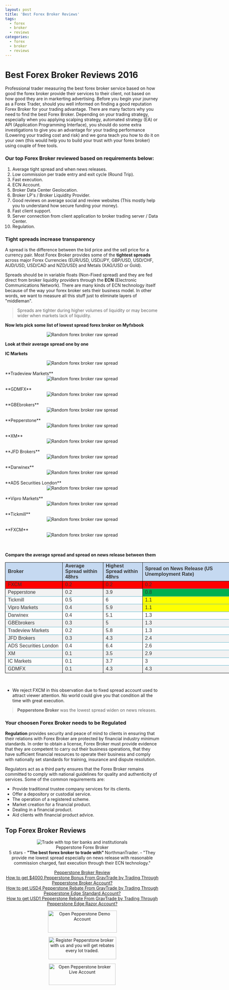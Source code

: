 ```yaml
---
layout: post
title: 'Best Forex Broker Reviews'
tags:
  - forex
  - broker
  - reviews
categories:
  - forex
  - broker
  - reviews
---
```

# Best Forex Broker Reviews 2016

Professional trader measuring the best forex broker service based on how good the forex broker provide their services to their client, not based on how good they are in markerting advertising. Before you begin your journey as a Forex Trader, should you well informed on finding a good reputation Forex Broker for your trading advantage. There are many factors why you need to find the best Forex Broker. Depending on your trading strategy, especially when you applying scalping strategy, automated strategy (EA) or API (Application Programming Interface), you should do some extra investigations to give you an advantage for your trading performance (Lowering your trading cost and risk) and we gona teach you how to do it on your own (this would help you to build your trust with your forex broker) using couple of free tools.

### Our top Forex Broker reviewed based on requirements below:

1. Average tight spread and when news releases.
2. Low commission per trade entry and exit cycle (Round Trip).
3. Fast execution.
4. ECN Account.
5. Broker Data Center Geolocation.
6. Broker LP's / Broker Liquidity Provider.
7. Good reviews on average social and review websites (This mostly help you to understand how secure funding your money).
8. Fast client support.
9. Server connection from client application to broker trading server / Data Center.
10. Regulation.

### Tight spreads increase transparency

A spread is the difference between the bid price and the sell price for a currency pair. Most Forex Broker provides some of the **tightest spreads** across major Forex Currencies (EUR/USD, USD/JPY, GBP/USD, USD/CHF, AUD/USD, USD/CAD and NZD/USD) and Metals (XAG/USD or Gold).

Spreads should be in variable floats (Non-Fixed spread) and they are fed direct from broker liquidity providers through the **ECN** (Electronic Communications Network). There are many kinds of ECN technology itself because of the way your forex broker sets their business model. In other words, we want to measure all this stuff just to eliminate layers of "middleman".

> Spreads are tighter during higher volumes of liquidity or may become wider when markets lack of liquidity.

**Now lets pick some list of lowest spread forex broker on Myfxbook**

<div align="center">
<img src="/static/img/general-image/broker-raw-spread.png" alt="Random forex broker raw spread"/>
</div>


**Look at their average spread one by one**

**IC Markets**
<div align="center">
<img src="/static/img/general-image/icmarkets-average-spread.PNG" alt="Random forex broker raw spread"/>
</div>
<br>
**Tradeview Markets**
<div align="center">
<img src="/static/img/general-image/tradeview-markets-average-spread.PNG" alt="Random forex broker raw spread"/>
</div>
<br>
**GDMFX**
<div align="center">
<img src="/static/img/general-image/gdmfx-average-spread.PNG" alt="Random forex broker raw spread"/>
</div>
<br>
**GBEbrokers**
<div align="center">
<img src="/static/img/general-image/gbebrokers-average-spread.PNG" alt="Random forex broker raw spread"/>
</div>
<br>
**Pepperstone**
<div align="center">
<img src="/static/img/general-image/pepperstone-average-spread.PNG" alt="Random forex broker raw spread"/>
</div>
<br>
**XM**
<div align="center">
<img src="/static/img/general-image/xm-average-spread.PNG" alt="Random forex broker raw spread"/>
</div>
<br>
**JFD Brokers**
<div align="center">
<img src="/static/img/general-image/jfdbrokers-average-spread.PNG" alt="Random forex broker raw spread"/>
</div>
<br>
**Darwinex**
<div align="center">
<img src="/static/img/general-image/darwinex-average-spread.PNG" alt="Random forex broker raw spread"/>
</div>
<br>
**ADS Securities London**
<div align="center">
<img src="/static/img/general-image/ads-securities-average-spread.PNG" alt="Random forex broker raw spread"/>
</div>
<br>
**Vipro Markets**
<div align="center">
<img src="/static/img/general-image/vipro-average-spread.PNG" alt="Random forex broker raw spread"/>
</div>
<br>
**Tickmill**
<div align="center">
<img src="/static/img/general-image/tickmill-average-spread.PNG" alt="Random forex broker raw spread"/>
</div>
<br>
**FXCM**
<div align="center">
<img src="/static/img/general-image/fxcm-average-spread.PNG" alt="Random forex broker raw spread"/>
</div>
<br><br>

**Compare the average spread and spread on news release between them**

<div id="brokerspread_21931" align="center" x:publishsource="Excel">

<table border="0" cellpadding="0" cellspacing="0" width="806" class="xl6521931" style="border-collapse:collapse;table-layout:fixed;width:580pt">
 <colgroup><col class="xl6521931" width="213" style="mso-width-source:userset;mso-width-alt:
 7789;width:160pt">
 <col class="xl6521931" width="144" style="mso-width-source:userset;mso-width-alt:
 5266;width:108pt">
 <col class="xl6521931" width="140" style="mso-width-source:userset;mso-width-alt:
 5120;width:105pt">
 <col class="xl6521931" width="209" style="mso-width-source:userset;mso-width-alt:
 14957;width:207pt">
 </colgroup><tbody><tr height="42" style="height:31.5pt">
  <td height="42" class="xl6921931" width="213" style="height:31.5pt;width:160pt;
  font-size:12.0pt;color:#333333;font-weight:700;text-decoration:none;
  text-underline-style:none;text-line-through:none;font-family:Arial;
  border:.5pt solid windowtext;background:#C5D9F1;mso-pattern:black none">Broker</td>
  <td class="xl6921931" width="144" style="border-left:none;width:108pt;font-size:
  12.0pt;color:#333333;font-weight:700;text-decoration:none;text-underline-style:
  none;text-line-through:none;font-family:Arial;border:.5pt solid windowtext;
  background:#C5D9F1;mso-pattern:black none">Average Spread within 48hrs</td>
  <td class="xl6921931" width="140" style="border-left:none;width:105pt;font-size:
  12.0pt;color:#333333;font-weight:700;text-decoration:none;text-underline-style:
  none;text-line-through:none;font-family:Arial;border:.5pt solid windowtext;
  background:#C5D9F1;mso-pattern:black none">Highest Spread within 48hrs</td>
  <td class="xl6921931" width="209" style="border-left:none;width:209pt;font-size:
  12.0pt;color:#333333;font-weight:700;text-decoration:none;text-underline-style:
  none;text-line-through:none;font-family:Arial;border:.5pt solid windowtext;
  background:#C5D9F1;mso-pattern:black none">Spread on News Release (US
  Unemployment Rate)</td>
 </tr>
 <tr height="20" style="height:15.0pt">
  <td height="20" class="xl7021931" width="213" style="height:15.0pt;width:160pt;
  font-size:12.0pt;color:#333333;font-weight:400;text-decoration:none;
  text-underline-style:none;text-line-through:none;font-family:Arial;
  border-top:.5pt solid #4BACC6;border-right:.5pt solid windowtext;border-bottom:
  none;border-left:.5pt solid windowtext;background:red;mso-pattern:black none">FXCM</td>
  <td class="xl7021931" width="144" style="border-left:none;width:108pt;font-size:
  12.0pt;color:#333333;font-weight:400;text-decoration:none;text-underline-style:
  none;text-line-through:none;font-family:Arial;border-top:.5pt solid #4BACC6;
  border-right:.5pt solid windowtext;border-bottom:none;border-left:.5pt solid windowtext;
  background:red;mso-pattern:black none">0.2</td>
  <td class="xl7021931" width="140" style="border-left:none;width:105pt;font-size:
  12.0pt;color:#333333;font-weight:400;text-decoration:none;text-underline-style:
  none;text-line-through:none;font-family:Arial;border-top:.5pt solid #4BACC6;
  border-right:.5pt solid windowtext;border-bottom:none;border-left:.5pt solid windowtext;
  background:red;mso-pattern:black none">0.2</td>
  <td class="xl7021931" width="209" style="border-left:none;width:209pt;font-size:
  12.0pt;color:#333333;font-weight:400;text-decoration:none;text-underline-style:
  none;text-line-through:none;font-family:Arial;border-top:.5pt solid #4BACC6;
  border-right:.5pt solid windowtext;border-bottom:none;border-left:.5pt solid windowtext;
  background:red;mso-pattern:black none">0.2</td>
 </tr>
 <tr height="20" style="height:15.0pt">
  <td height="20" class="xl6721931" width="213" style="height:15.0pt;width:160pt;
  font-size:12.0pt;color:#333333;font-weight:400;text-decoration:none;
  text-underline-style:none;text-line-through:none;font-family:Arial;
  border-top:.5pt solid #4BACC6;border-right:.5pt solid windowtext;border-bottom:
  none;border-left:.5pt solid windowtext;background:#F2F2F2;mso-pattern:black none">Pepperstone</td>
  <td class="xl6721931" width="144" style="border-left:none;width:108pt;font-size:
  12.0pt;color:#333333;font-weight:400;text-decoration:none;text-underline-style:
  none;text-line-through:none;font-family:Arial;border-top:.5pt solid #4BACC6;
  border-right:.5pt solid windowtext;border-bottom:none;border-left:.5pt solid windowtext;
  background:#F2F2F2;mso-pattern:black none">0.2</td>
  <td class="xl6721931" width="140" style="border-left:none;width:105pt;font-size:
  12.0pt;color:#333333;font-weight:400;text-decoration:none;text-underline-style:
  none;text-line-through:none;font-family:Arial;border-top:.5pt solid #4BACC6;
  border-right:.5pt solid windowtext;border-bottom:none;border-left:.5pt solid windowtext;
  background:#F2F2F2;mso-pattern:black none">3.9</td>
  <td class="xl7221931" width="209" style="border-left:none;width:209pt;font-size:
  12.0pt;color:#333333;font-weight:400;text-decoration:none;text-underline-style:
  none;text-line-through:none;font-family:Arial;border-top:.5pt solid #4BACC6;
  border-right:.5pt solid windowtext;border-bottom:none;border-left:.5pt solid windowtext;
  background:#00B050;mso-pattern:black none">0.8</td>
 </tr>
 <tr height="20" style="height:15.0pt">
  <td height="20" class="xl6621931" width="213" style="height:15.0pt;width:160pt;
  font-size:12.0pt;color:#333333;font-weight:400;text-decoration:none;
  text-underline-style:none;text-line-through:none;font-family:Arial;
  border-top:.5pt solid #4BACC6;border-right:.5pt solid windowtext;border-bottom:
  none;border-left:.5pt solid windowtext">Tickmill</td>
  <td class="xl6621931" width="144" style="border-left:none;width:108pt;font-size:
  12.0pt;color:#333333;font-weight:400;text-decoration:none;text-underline-style:
  none;text-line-through:none;font-family:Arial;border-top:.5pt solid #4BACC6;
  border-right:.5pt solid windowtext;border-bottom:none;border-left:.5pt solid windowtext">0.5</td>
  <td class="xl6621931" width="140" style="border-left:none;width:105pt;font-size:
  12.0pt;color:#333333;font-weight:400;text-decoration:none;text-underline-style:
  none;text-line-through:none;font-family:Arial;border-top:.5pt solid #4BACC6;
  border-right:.5pt solid windowtext;border-bottom:none;border-left:.5pt solid windowtext">6</td>
  <td class="xl7121931" width="209" style="border-left:none;width:209pt;font-size:
  12.0pt;color:#333333;font-weight:400;text-decoration:none;text-underline-style:
  none;text-line-through:none;font-family:Arial;border-top:.5pt solid #4BACC6;
  border-right:.5pt solid windowtext;border-bottom:none;border-left:.5pt solid windowtext;
  background:yellow;mso-pattern:black none">1.1</td>
 </tr>
 <tr height="20" style="height:15.0pt">
  <td height="20" class="xl6721931" width="213" style="height:15.0pt;width:160pt;
  font-size:12.0pt;color:#333333;font-weight:400;text-decoration:none;
  text-underline-style:none;text-line-through:none;font-family:Arial;
  border-top:.5pt solid #4BACC6;border-right:.5pt solid windowtext;border-bottom:
  none;border-left:.5pt solid windowtext;background:#F2F2F2;mso-pattern:black none">Vipro
  Markets</td>
  <td class="xl6721931" width="144" style="border-left:none;width:108pt;font-size:
  12.0pt;color:#333333;font-weight:400;text-decoration:none;text-underline-style:
  none;text-line-through:none;font-family:Arial;border-top:.5pt solid #4BACC6;
  border-right:.5pt solid windowtext;border-bottom:none;border-left:.5pt solid windowtext;
  background:#F2F2F2;mso-pattern:black none">0.4</td>
  <td class="xl6721931" width="140" style="border-left:none;width:105pt;font-size:
  12.0pt;color:#333333;font-weight:400;text-decoration:none;text-underline-style:
  none;text-line-through:none;font-family:Arial;border-top:.5pt solid #4BACC6;
  border-right:.5pt solid windowtext;border-bottom:none;border-left:.5pt solid windowtext;
  background:#F2F2F2;mso-pattern:black none">5.9</td>
  <td class="xl7121931" width="209" style="border-left:none;width:307pt;font-size:
  12.0pt;color:#333333;font-weight:400;text-decoration:none;text-underline-style:
  none;text-line-through:none;font-family:Arial;border-top:.5pt solid #4BACC6;
  border-right:.5pt solid windowtext;border-bottom:none;border-left:.5pt solid windowtext;
  background:yellow;mso-pattern:black none">1.1</td>
 </tr>
 <tr height="20" style="height:15.0pt">
  <td height="20" class="xl6621931" width="213" style="height:15.0pt;width:160pt;
  font-size:12.0pt;color:#333333;font-weight:400;text-decoration:none;
  text-underline-style:none;text-line-through:none;font-family:Arial;
  border-top:.5pt solid #4BACC6;border-right:.5pt solid windowtext;border-bottom:
  none;border-left:.5pt solid windowtext">Darwinex</td>
  <td class="xl6621931" width="144" style="border-left:none;width:108pt;font-size:
  12.0pt;color:#333333;font-weight:400;text-decoration:none;text-underline-style:
  none;text-line-through:none;font-family:Arial;border-top:.5pt solid #4BACC6;
  border-right:.5pt solid windowtext;border-bottom:none;border-left:.5pt solid windowtext">0.4</td>
  <td class="xl6621931" width="140" style="border-left:none;width:105pt;font-size:
  12.0pt;color:#333333;font-weight:400;text-decoration:none;text-underline-style:
  none;text-line-through:none;font-family:Arial;border-top:.5pt solid #4BACC6;
  border-right:.5pt solid windowtext;border-bottom:none;border-left:.5pt solid windowtext">5.1</td>
  <td class="xl6621931" width="209" style="border-left:none;width:209pt;font-size:
  12.0pt;color:#333333;font-weight:400;text-decoration:none;text-underline-style:
  none;text-line-through:none;font-family:Arial;border-top:.5pt solid #4BACC6;
  border-right:.5pt solid windowtext;border-bottom:none;border-left:.5pt solid windowtext">1.3</td>
 </tr>
 <tr height="20" style="height:15.0pt">
  <td height="20" class="xl6721931" width="213" style="height:15.0pt;width:160pt;
  font-size:12.0pt;color:#333333;font-weight:400;text-decoration:none;
  text-underline-style:none;text-line-through:none;font-family:Arial;
  border-top:.5pt solid #4BACC6;border-right:.5pt solid windowtext;border-bottom:
  none;border-left:.5pt solid windowtext;background:#F2F2F2;mso-pattern:black none">GBEbrokers</td>
  <td class="xl6721931" width="144" style="border-left:none;width:108pt;font-size:
  12.0pt;color:#333333;font-weight:400;text-decoration:none;text-underline-style:
  none;text-line-through:none;font-family:Arial;border-top:.5pt solid #4BACC6;
  border-right:.5pt solid windowtext;border-bottom:none;border-left:.5pt solid windowtext;
  background:#F2F2F2;mso-pattern:black none">0.3</td>
  <td class="xl6721931" width="140" style="border-left:none;width:105pt;font-size:
  12.0pt;color:#333333;font-weight:400;text-decoration:none;text-underline-style:
  none;text-line-through:none;font-family:Arial;border-top:.5pt solid #4BACC6;
  border-right:.5pt solid windowtext;border-bottom:none;border-left:.5pt solid windowtext;
  background:#F2F2F2;mso-pattern:black none">5</td>
  <td class="xl6721931" width="209" style="border-left:none;width:209pt;font-size:
  12.0pt;color:#333333;font-weight:400;text-decoration:none;text-underline-style:
  none;text-line-through:none;font-family:Arial;border-top:.5pt solid #4BACC6;
  border-right:.5pt solid windowtext;border-bottom:none;border-left:.5pt solid windowtext;
  background:#F2F2F2;mso-pattern:black none">1.3</td>
 </tr>
 <tr height="20" style="height:15.0pt">
  <td height="20" class="xl6621931" width="213" style="height:15.0pt;width:160pt;
  font-size:12.0pt;color:#333333;font-weight:400;text-decoration:none;
  text-underline-style:none;text-line-through:none;font-family:Arial;
  border-top:.5pt solid #4BACC6;border-right:.5pt solid windowtext;border-bottom:
  none;border-left:.5pt solid windowtext">Tradeview Markets</td>
  <td class="xl6621931" width="144" style="border-left:none;width:108pt;font-size:
  12.0pt;color:#333333;font-weight:400;text-decoration:none;text-underline-style:
  none;text-line-through:none;font-family:Arial;border-top:.5pt solid #4BACC6;
  border-right:.5pt solid windowtext;border-bottom:none;border-left:.5pt solid windowtext">0.2</td>
  <td class="xl6621931" width="140" style="border-left:none;width:105pt;font-size:
  12.0pt;color:#333333;font-weight:400;text-decoration:none;text-underline-style:
  none;text-line-through:none;font-family:Arial;border-top:.5pt solid #4BACC6;
  border-right:.5pt solid windowtext;border-bottom:none;border-left:.5pt solid windowtext">5.8</td>
  <td class="xl6621931" width="209" style="border-left:none;width:209pt;font-size:
  12.0pt;color:#333333;font-weight:400;text-decoration:none;text-underline-style:
  none;text-line-through:none;font-family:Arial;border-top:.5pt solid #4BACC6;
  border-right:.5pt solid windowtext;border-bottom:none;border-left:.5pt solid windowtext">1.3</td>
 </tr>
 <tr height="20" style="height:15.0pt">
  <td height="20" class="xl6721931" width="213" style="height:15.0pt;width:160pt;
  font-size:12.0pt;color:#333333;font-weight:400;text-decoration:none;
  text-underline-style:none;text-line-through:none;font-family:Arial;
  border-top:.5pt solid #4BACC6;border-right:.5pt solid windowtext;border-bottom:
  none;border-left:.5pt solid windowtext;background:#F2F2F2;mso-pattern:black none">JFD
  Brokers</td>
  <td class="xl6721931" width="144" style="border-left:none;width:108pt;font-size:
  12.0pt;color:#333333;font-weight:400;text-decoration:none;text-underline-style:
  none;text-line-through:none;font-family:Arial;border-top:.5pt solid #4BACC6;
  border-right:.5pt solid windowtext;border-bottom:none;border-left:.5pt solid windowtext;
  background:#F2F2F2;mso-pattern:black none">0.3</td>
  <td class="xl6721931" width="140" style="border-left:none;width:105pt;font-size:
  12.0pt;color:#333333;font-weight:400;text-decoration:none;text-underline-style:
  none;text-line-through:none;font-family:Arial;border-top:.5pt solid #4BACC6;
  border-right:.5pt solid windowtext;border-bottom:none;border-left:.5pt solid windowtext;
  background:#F2F2F2;mso-pattern:black none">4.3</td>
  <td class="xl6721931" width="209" style="border-left:none;width:209pt;font-size:
  12.0pt;color:#333333;font-weight:400;text-decoration:none;text-underline-style:
  none;text-line-through:none;font-family:Arial;border-top:.5pt solid #4BACC6;
  border-right:.5pt solid windowtext;border-bottom:none;border-left:.5pt solid windowtext;
  background:#F2F2F2;mso-pattern:black none">2.4</td>
 </tr>
 <tr height="20" style="height:15.0pt">
  <td height="20" class="xl6621931" width="213" style="height:15.0pt;width:160pt;
  font-size:12.0pt;color:#333333;font-weight:400;text-decoration:none;
  text-underline-style:none;text-line-through:none;font-family:Arial;
  border-top:.5pt solid #4BACC6;border-right:.5pt solid windowtext;border-bottom:
  none;border-left:.5pt solid windowtext">ADS Securities London</td>
  <td class="xl6621931" width="144" style="border-left:none;width:108pt;font-size:
  12.0pt;color:#333333;font-weight:400;text-decoration:none;text-underline-style:
  none;text-line-through:none;font-family:Arial;border-top:.5pt solid #4BACC6;
  border-right:.5pt solid windowtext;border-bottom:none;border-left:.5pt solid windowtext">0.4</td>
  <td class="xl6621931" width="140" style="border-left:none;width:105pt;font-size:
  12.0pt;color:#333333;font-weight:400;text-decoration:none;text-underline-style:
  none;text-line-through:none;font-family:Arial;border-top:.5pt solid #4BACC6;
  border-right:.5pt solid windowtext;border-bottom:none;border-left:.5pt solid windowtext">6.4</td>
  <td class="xl6621931" width="209" style="border-left:none;width:209pt;font-size:
  12.0pt;color:#333333;font-weight:400;text-decoration:none;text-underline-style:
  none;text-line-through:none;font-family:Arial;border-top:.5pt solid #4BACC6;
  border-right:.5pt solid windowtext;border-bottom:none;border-left:.5pt solid windowtext">2.6</td>
 </tr>
 <tr height="20" style="height:15.0pt">
  <td height="20" class="xl6721931" width="213" style="height:15.0pt;width:160pt;
  font-size:12.0pt;color:#333333;font-weight:400;text-decoration:none;
  text-underline-style:none;text-line-through:none;font-family:Arial;
  border-top:.5pt solid #4BACC6;border-right:.5pt solid windowtext;border-bottom:
  none;border-left:.5pt solid windowtext;background:#F2F2F2;mso-pattern:black none">XM</td>
  <td class="xl6721931" width="144" style="border-left:none;width:108pt;font-size:
  12.0pt;color:#333333;font-weight:400;text-decoration:none;text-underline-style:
  none;text-line-through:none;font-family:Arial;border-top:.5pt solid #4BACC6;
  border-right:.5pt solid windowtext;border-bottom:none;border-left:.5pt solid windowtext;
  background:#F2F2F2;mso-pattern:black none">0.1</td>
  <td class="xl6721931" width="140" style="border-left:none;width:105pt;font-size:
  12.0pt;color:#333333;font-weight:400;text-decoration:none;text-underline-style:
  none;text-line-through:none;font-family:Arial;border-top:.5pt solid #4BACC6;
  border-right:.5pt solid windowtext;border-bottom:none;border-left:.5pt solid windowtext;
  background:#F2F2F2;mso-pattern:black none">3.5</td>
  <td class="xl6721931" width="209" style="border-left:none;width:209pt;font-size:
  12.0pt;color:#333333;font-weight:400;text-decoration:none;text-underline-style:
  none;text-line-through:none;font-family:Arial;border-top:.5pt solid #4BACC6;
  border-right:.5pt solid windowtext;border-bottom:none;border-left:.5pt solid windowtext;
  background:#F2F2F2;mso-pattern:black none">2.9</td>
 </tr>
 <tr height="20" style="height:15.0pt">
  <td height="20" class="xl6621931" width="213" style="height:15.0pt;width:160pt;
  font-size:12.0pt;color:#333333;font-weight:400;text-decoration:none;
  text-underline-style:none;text-line-through:none;font-family:Arial;
  border-top:.5pt solid #4BACC6;border-right:.5pt solid windowtext;border-bottom:
  none;border-left:.5pt solid windowtext">IC Markets</td>
  <td class="xl6621931" width="144" style="border-left:none;width:108pt;font-size:
  12.0pt;color:#333333;font-weight:400;text-decoration:none;text-underline-style:
  none;text-line-through:none;font-family:Arial;border-top:.5pt solid #4BACC6;
  border-right:.5pt solid windowtext;border-bottom:none;border-left:.5pt solid windowtext">0.1</td>
  <td class="xl6621931" width="140" style="border-left:none;width:105pt;font-size:
  12.0pt;color:#333333;font-weight:400;text-decoration:none;text-underline-style:
  none;text-line-through:none;font-family:Arial;border-top:.5pt solid #4BACC6;
  border-right:.5pt solid windowtext;border-bottom:none;border-left:.5pt solid windowtext">3.7</td>
  <td class="xl6621931" width="209" style="border-left:none;width:209pt;font-size:
  12.0pt;color:#333333;font-weight:400;text-decoration:none;text-underline-style:
  none;text-line-through:none;font-family:Arial;border-top:.5pt solid #4BACC6;
  border-right:.5pt solid windowtext;border-bottom:none;border-left:.5pt solid windowtext">3</td>
 </tr>
 <tr height="20" style="height:15.0pt">
  <td height="20" class="xl6821931" width="213" style="height:15.0pt;width:160pt;
  font-size:12.0pt;color:#333333;font-weight:400;text-decoration:none;
  text-underline-style:none;text-line-through:none;font-family:Arial;
  border-top:.5pt solid #4BACC6;border-right:.5pt solid windowtext;border-bottom:
  .5pt solid windowtext;border-left:.5pt solid windowtext;background:#F2F2F2;
  mso-pattern:black none">GDMFX</td>
  <td class="xl6821931" width="144" style="border-left:none;width:108pt;font-size:
  12.0pt;color:#333333;font-weight:400;text-decoration:none;text-underline-style:
  none;text-line-through:none;font-family:Arial;border-top:.5pt solid #4BACC6;
  border-right:.5pt solid windowtext;border-bottom:.5pt solid windowtext;
  border-left:.5pt solid windowtext;background:#F2F2F2;mso-pattern:black none">0.1</td>
  <td class="xl6821931" width="140" style="border-left:none;width:105pt;font-size:
  12.0pt;color:#333333;font-weight:400;text-decoration:none;text-underline-style:
  none;text-line-through:none;font-family:Arial;border-top:.5pt solid #4BACC6;
  border-right:.5pt solid windowtext;border-bottom:.5pt solid windowtext;
  border-left:.5pt solid windowtext;background:#F2F2F2;mso-pattern:black none">4.3</td>
  <td class="xl6821931" width="209" style="border-left:none;width:209pt;font-size:
  12.0pt;color:#333333;font-weight:400;text-decoration:none;text-underline-style:
  none;text-line-through:none;font-family:Arial;border-top:.5pt solid #4BACC6;
  border-right:.5pt solid windowtext;border-bottom:.5pt solid windowtext;
  border-left:.5pt solid windowtext;background:#F2F2F2;mso-pattern:black none">4.3</td>
 </tr>
 <!--[if supportMisalignedColumns]-->
 <tr height="0" style="display:none">
  <td width="213" style="width:160pt"></td>
  <td width="144" style="width:108pt"></td>
  <td width="140" style="width:105pt"></td>
  <td width="409" style="width:307pt"></td>
 </tr>
 <!--[endif]-->
</tbody></table>

</div><br>

- We reject FXCM in this observation due to fixed spread account used to attract viewer attention. No world could give you that condition all the time with great execution.

> **Pepperstone Broker** was the lowest spread widen on news releases.

### Your choosen Forex Broker needs to be Regulated

**Regulation** provides security and peace of mind to clients in ensuring that their relations with Forex Broker are protected by financial industry minimum standards. In order to obtain a license, Forex Broker must provide evidence that they are competent to carry out their business operations, that they have sufficient financial resources to operate their business and comply with nationally set standards for training, insurance and dispute resolution.

Regulators act as a third party ensures that the Forex Broker remains committed to comply with national guidelines for quality and authenticity of services. Some of the common requirements are:

- Provide traditional trustee company services for its clients.
- Offer a depository or custodial service.
- The operation of a registered scheme.
- Market creation for a financial product.
- Dealing in a financial product.
- Aid clients with financial product advice.

## Top Forex Broker Reviews

<div align="center">
<div itemscope itemtype="http://schema.org/Review">
  <div itemprop="itemReviewed" itemscope itemtype="https://schema.org/FinancialProduct">
    <img itemprop="image" src="/static/img/broker-logo/pepperstone.jpg" alt="Trade with top tier banks and institutionals"/>
    <br><span itemprop="name">Pepperstone Forex Broker</span>
  </div>
  <span itemprop="reviewRating" itemscope itemtype="http://schema.org/Rating">
    <span itemprop="ratingValue">5</span>
  </span> stars -
  <b>"<span itemprop="name">The best forex broker to trade with</span>" </b>
  <span itemprop="author" itemscope itemtype="http://schema.org/Person">
    <span itemprop="name">NorthmanTrader.</span>
  </span>
  <span itemprop="reviewBody">- "They provide me lowest spread especially on news release with reasonable commission charged, fast execution through their ECN technology."</span>
  <div itemprop="publisher" itemscope itemtype="http://schema.org/Organization">
    <meta itemprop="name" content="www.GravTrade.com">
  </div>
</div>

<a href="http://www.gravtrade.com/pepperstone/forex/broker/reviews/2016/10/03/pepperstone-forex-broker-review.html">Pepperstone Broker Review</a>
<br>
<a href="http://www.gravtrade.com/pepperstone/forex/broker/bonus/2016/09/18/pepperstone-broker-bonus.html">How to get $4000 Pepperstone Bonus From GravTrade by Trading Through Pepperstone Broker Account?</a>
<br>
<a href="http://www.gravtrade.com/pepperstone/forex/broker/rebate/2016/09/18/pepperstone-broker-rebate-edge-standard.html">How to get USD4 Pepperstone Rebate From GravTrade by Trading Through Pepperstone Edge Standard Account?</a>
<br>
<a href="http://www.gravtrade.com/pepperstone/forex/broker/rebate/2016/09/16/pepperstone-broker-rebate.html">How to get USD1 Pepperstone Rebate From GravTrade by Trading Through Pepperstone Edge Razor Account?</a>

<a href="https://pepperstone.com/?a_aid=pro"><img alt="Open Pepperstone Demo Account" height="72" src="/static/img/button/try-demo-now.PNG" title="Open Pepperstone Demo Account" width="225"></a>

<a href="http://www.gravtrade.com/pepperstone/forex/broker/rebate/2016/09/16/pepperstone-broker-rebate.html"><img alt="Register Pepperstone broker with us and you will get rebates every lot traded." height="73" src="/static/img/button/get-rebate-now.PNG" title="Register Pepperstone broker with us and you will get rebates every lot traded." width="221"></a>

<a href="https://pepperstone.com/?a_aid=pro"><img alt="Open Pepperstone broker Live Account" height="70" src="/static/img/button/open-live-account-now.PNG" title="Open Pepperstone broker Live Account" width="218"></a>

</div>
